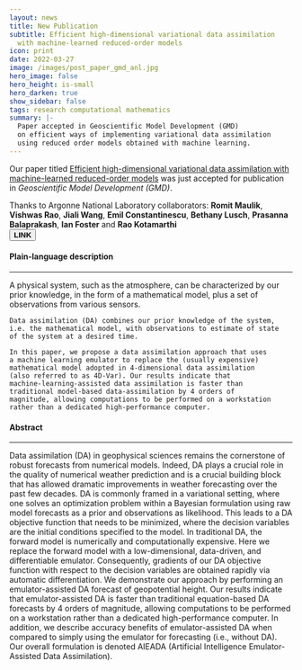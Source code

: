 ```yaml
---
layout: news
title: New Publication
subtitle: Efficient high-dimensional variational data assimilation 
  with machine-learned reduced-order models
icon: print
date: 2022-03-27
image: /images/post_paper_gmd_anl.jpg
hero_image: false
hero_height: is-small
hero_darken: true
show_sidebar: false
tags: research computational mathematics
summary: |-
  Paper accepted in Geoscientific Model Development (GMD)
  on efficient ways of implementing variational data assimilation 
  using reduced order models obtained with machine learning.
---
```


<html>
  <div class="content">
  Our paper titled <u>Efficient high-dimensional variational data 
  assimilation with machine-learned reduced-order models</u> was 
  just accepted for publication in <i>Geoscientific Model Development 
  (GMD)</i>. 
  
  Thanks to Argonne National Laboratory collaborators: 
  <b>Romit Maulik</b>, <b>Vishwas Rao</b>, <b>Jiali Wang</b>, 
  <b>Emil Constantinescu</b>, <b>Bethany Lusch</b>, 
  <b>Prasanna Balaprakash</b>, <b>Ian Foster</b> and <b>Rao Kotamarthi</b>
  <br>
  <a href="https://gmd.copernicus.org/articles/15/3433/2022/" 
     style="">
    <button class="button is-outlined is-link is-small"> <b>LINK</b> </button>
  </a>
  </div>


  <div class="content"><h4> Plain-language description </h4></div>
  <hr>
  <div class="notification is-info is-light">
    A physical system, such as the atmosphere, can be characterized 
    by our prior knowledge, in the form of a mathematical model, plus 
    a set of observations from various sensors. 

    Data assimilation (DA) combines our prior knowledge of the system, 
    i.e. the mathematical model, with observations to estimate of state 
    of the system at a desired time. 
    
    In this paper, we propose a data assimilation approach that uses 
    a machine learning emulator to replace the (usually expensive) 
    mathematical model adopted in 4-dimensional data assimilation 
    (also referred to as 4D-Var). Our results indicate that 
    machine-learning-assisted data assimilation is faster than 
    traditional model-based data-assimilation by 4 orders of 
    magnitude, allowing computations to be performed on a workstation 
    rather than a dedicated high-performance computer.
  </div>

  <div class="content"><h4> Abstract </h4></div>
  <hr>
  <div class="notification is-light">
    Data assimilation (DA) in geophysical sciences remains the cornerstone 
    of robust forecasts from numerical models. Indeed, DA plays a crucial 
    role in the quality of numerical weather prediction and is a crucial 
    building block that has allowed dramatic improvements in weather 
    forecasting over the past few decades. DA is commonly framed in 
    a variational setting, where one solves an optimization problem 
    within a Bayesian formulation using raw model forecasts as a prior 
    and observations as likelihood. This leads to a DA objective function 
    that needs to be minimized, where the decision variables are the 
    initial conditions specified to the model. In traditional DA, the 
    forward model is numerically and computationally expensive. Here 
    we replace the forward model with a low-dimensional, data-driven, 
    and differentiable emulator. Consequently, gradients of our 
    DA objective function with respect to the decision variables 
    are obtained rapidly via automatic differentiation. We demonstrate 
    our approach by performing an emulator-assisted DA forecast 
    of geopotential height. Our results indicate that emulator-assisted 
    DA is faster than traditional equation-based DA forecasts by 
    4 orders of magnitude, allowing computations to be performed 
    on a workstation rather than a dedicated high-performance computer. 
    In addition, we describe accuracy benefits of emulator-assisted 
    DA when compared to simply using the emulator for forecasting 
    (i.e., without DA). Our overall formulation is denoted AIEADA 
    (Artificial Intelligence Emulator-Assisted Data Assimilation).
  </div>

  <br>
</html>
